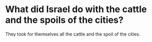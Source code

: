 # What did Israel do with the cattle and the spoils of the cities?

They took for themselves all the cattle and the spoil of the cities.
